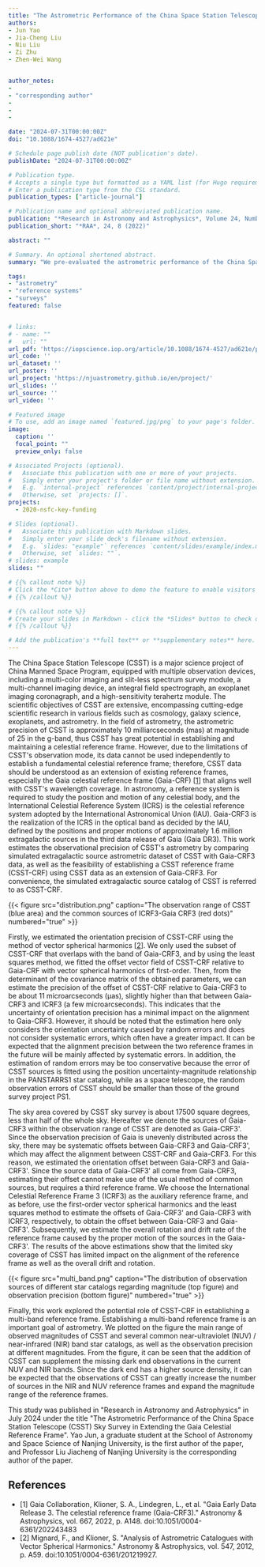 ```yaml
---
title: "The Astrometric Performance of the China Space Station Telescope (CSST) Sky Survey in Extending the Gaia Celestial Reference Frame"
authors:
- Jun Yao
- Jia-Cheng Liu
- Niu Liu
- Zi Zhu
- Zhen-Wei Wang


author_notes:
- 
- "corresponding author"
- 
- 
- 

date: "2024-07-31T00:00:00Z"
doi: "10.1088/1674-4527/ad621e"

# Schedule page publish date (NOT publication's date).
publishDate: "2024-07-31T00:00:00Z"

# Publication type.
# Accepts a single type but formatted as a YAML list (for Hugo requirements).
# Enter a publication type from the CSL standard.
publication_types: ["article-journal"]

# Publication name and optional abbreviated publication name.
publication: "*Research in Astronomy and Astrophysics*, Volume 24, Number 8 (2024)"
publication_short: "*RAA*, 24, 8 (2022)"

abstract: ""

# Summary. An optional shortened abstract.
summary: "We pre-evaluated the astrometric performance of the China Space Station Telescope Sky Survey in extending the Gaia Celestial Reference Frame by using a simulated set of sources."

tags:
- "astrometry" 
- "reference systems" 
- "surveys"
featured: false


# links:
# - name: ""
#   url: ""
url_pdf: 'https://iopscience.iop.org/article/10.1088/1674-4527/ad621e/pdf'
url_code: ''
url_dataset: ''
url_poster: ''
url_project: 'https://njuastrometry.github.io/en/project/'
url_slides: ''
url_source: ''
url_video: ''

# Featured image
# To use, add an image named `featured.jpg/png` to your page's folder. 
image:
  caption: ''
  focal_point: ""
  preview_only: false

# Associated Projects (optional).
#   Associate this publication with one or more of your projects.
#   Simply enter your project's folder or file name without extension.
#   E.g. `internal-project` references `content/project/internal-project/index.md`.
#   Otherwise, set `projects: []`.
projects: 
  - 2020-nsfc-key-funding

# Slides (optional).
#   Associate this publication with Markdown slides.
#   Simply enter your slide deck's filename without extension.
#   E.g. `slides: "example"` references `content/slides/example/index.md`.
#   Otherwise, set `slides: ""`.
# slides: example
slides: ""

# {{% callout note %}}
# Click the *Cite* button above to demo the feature to enable visitors to import publication metadata into their reference management software.
# {{% /callout %}}

# {{% callout note %}}
# Create your slides in Markdown - click the *Slides* button to check out the example.
# {{% /callout %}}

# Add the publication's **full text** or **supplementary notes** here. You can use rich formatting such as including [code, math, and images](https://docs.hugoblox.com/content/writing-markdown-latex/).
---
```



The China Space Station Telescope (CSST) is a major science project of China Manned Space Program, equipped with multiple observation devices, including a multi-color imaging and slit-less spectrum survey module, a multi-channel imaging device, an integral field spectrograph, an exoplanet imaging coronagraph, and a high-sensitivity terahertz module. The scientific objectives of CSST are extensive, encompassing cutting-edge scientific research in various fields such as cosmology, galaxy science, exoplanets, and astrometry. In the field of astrometry, the astrometric precision of CSST is approximately 10 milliarcseconds (mas) at magnitude of 25 in the g-band, thus CSST has great potential in establishing and maintaining a celestial reference frame. However, due to the limitations of CSST's observation mode, its data cannot be used independently to establish a fundamental celestial reference frame; therefore, CSST data should be understood as an extension of existing reference frames, especially the Gaia celestial reference frame (Gaia-CRF) [[1](#Gaia_CRF3)] that aligns well with CSST's wavelength coverage. In astronomy, a reference system is required to study the position and motion of any celestial body, and the International Celestial Reference System (ICRS) is the celestial reference system adopted by the International Astronomical Union (IAU). Gaia-CRF3 is the realization of the ICRS in the optical band as decided by the IAU, defined by the positions and proper motions of approximately 1.6 million extragalactic sources in the third data release of Gaia (Gaia DR3). This work estimates the observational precision of CSST's astrometry by comparing simulated extragalactic source astrometric dataset of CSST with Gaia-CRF3 data, as well as the feasibility of establishing a CSST reference frame (CSST-CRF) using CSST data as an extension of Gaia-CRF3. For convenience, the simulated extragalactic source catalog of CSST is referred to as CSST-CRF.

{{< figure src="distribution.png" caption="The observation range of CSST (blue area) and the common sources of ICRF3-Gaia CRF3 (red dots)" numbered="true" >}}

Firstly, we estimated the orientation precision of CSST-CRF using the method of vector spherical harmonics [[2](#Mignard2012)]. We only used the subset of CSST-CRF that overlaps with the band of Gaia-CRF3, and by using the least squares method, we fitted the offset vector field of CSST-CRF relative to Gaia-CRF with vector spherical harmonics of first-order. Then, from the determinant of the covariance matrix of the obtained parameters, we can estimate the precision of the offset of CSST-CRF relative to Gaia-CRF3 to be about 11 microarcseconds (μas), slightly higher than that between Gaia-CRF3 and ICRF3 (a few microarcseconds). This indicates that the uncertainty of orientation precision has a minimal impact on the alignment to Gaia-CRF3. However, it should be noted that the estimation here only considers the orientation uncertainty caused by random errors and does not consider systematic errors, which often have a greater impact. It can be expected that the alignment precision between the two reference frames in the future will be mainly affected by systematic errors. In addition, the estimation of random errors may be too conservative because the error of CSST sources is fitted using the position uncertainty-magnitude relationship in the PANSTARRS1 star catalog, while as a space telescope, the random observation errors of CSST should be smaller than those of the ground survey project PS1.

The sky area covered by CSST sky survey is about 17500 square degrees, less than half of the whole sky. Hereafter we denote the sources of Gaia-CRF3 within the observation range of CSST are denoted as Gaia-CRF3'. Since the observation precision of Gaia is unevenly distributed across the sky, there may be systematic offsets between Gaia-CRF3 and Gaia-CRF3', which may affect the alignment between CSST-CRF and Gaia-CRF3. For this reason, we estimated the orientation offset between Gaia-CRF3 and Gaia-CRF3'. Since the source data of Gaia-CRF3' all come from Gaia-CRF3, estimating their offset cannot make use of the usual method of common sources, but requires a third reference frame. We choose the International Celestial Reference Frame 3 (ICRF3) as the auxiliary reference frame, and as before, use the first-order vector spherical harmonics and the least squares method to estimate the offsets of Gaia-CRF3' and Gaia-CRF3 with ICRF3, respectively, to obtain the offset between Gaia-CRF3 and Gaia-CRF3'. Subsequently, we estimate the overall rotation and drift rate of the reference frame caused by the proper motion of the sources in the Gaia-CRF3'. The results of the above estimations show that the limited sky coverage of CSST has limited impact on the alignment of the reference frame as well as the overall drift and rotation.

{{< figure src="multi_band.png" caption="The distribution of observation sources of different star catalogs regarding magnitude (top figure) and observation precision (bottom figure)" numbered="true" >}}

Finally, this work explored the potential role of CSST-CRF in establishing a multi-band reference frame. Establishing a multi-band reference frame is an important goal of astrometry. We plotted on the figure the main range of observed magnitudes of CSST and several common near-ultraviolet (NUV) / near-infrared (NIR) band star catalogs, as well as the observation precision at different magnitudes. From the figure, it can be seen that the addition of CSST can supplement the missing dark end observations in the current NUV and NIR bands. Since the dark end has a higher source density, it can be expected that the observations of CSST can greatly increase the number of sources in the NIR and NUV reference frames and expand the magnitude range of the reference frames.

This study was published in "Research in Astronomy and Astrophysics" in July 2024 under the title "The Astrometric Performance of the China Space Station Telescope (CSST) Sky Survey in Extending the Gaia Celestial Reference Frame". Yao Jun, a graduate student at the School of Astronomy and Space Science of Nanjing University, is the first author of the paper, and Professor Liu Jiacheng of Nanjing University is the corresponding author of the paper.

## References

- <span id="Gaia_CRF3">[1] Gaia Collaboration, Klioner, S. A., Lindegren, L., et al. "Gaia Early Data Release 3. The celestial reference frame (Gaia-CRF3)." Astronomy & Astrophysics, vol. 667, 2022, p. A148. doi:10.1051/0004-6361/202243483
- <span id="Mignard2012">[2] Mignard, F., and Klioner, S. "Analysis of Astrometric Catalogues with Vector Spherical Harmonics." Astronomy & Astrophysics, vol. 547, 2012, p. A59. doi:10.1051/0004-6361/201219927.
